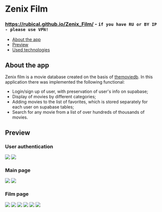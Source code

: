 # Zenix Film

### https://rubical.github.io/Zenix_Film/ - `if you have RU or BY IP - please use VPN!`

   * [About the app](#About-the-app)
   * [Preview](#Preview)
   * [Used technologies](#used-technologies)

## About the app

Zenix film is a movie database created on the basis of [themoviedb](https://www.themoviedb.org/).
In this application there was implemented the following functional: 


   * Login/sign up of user, with preservation of user's info on supabase;
   * Display of movies by different categories;
   * Adding movies to the list of favorites, which is stored separately for each user on supabase tables;
   * Search for any movie from a list of over hundreds of thousands of movies.

## Preview

### User authentication
<img src="https://github.com/Rubical/Zenix_Film/assets/115991370/d95a5e15-dcf3-4ee9-!a934-2e7c750e24d7"/>
<img src="https://github.com/Rubical/Zenix_Film/assets/115991370/977d4c02-6dbe-4d68-9c67-b29f892873f5"/>

### Main page
<img src="https://github.com/Rubical/Zenix_Film/assets/115991370/228b2d5a-3893-45b9-8f67-b517fc8bed9b"/>
<img src="https://github.com/Rubical/Zenix_Film/assets/115991370/fcda0824-2c63-4177-9d6e-52840004f2c0"/>

### Film page
<img src="https://github.com/Rubical/Zenix_Film/assets/115991370/55bdaad6-0194-4d8a-9a45-d3ce057821dd"/>
<img src="https://github.com/Rubical/Zenix_Film/assets/115991370/e8cc1f69-fd22-442a-9ae3-3104fad79c14"/>
<img src="https://github.com/Rubical/Zenix_Film/assets/115991370/d43ee4ea-d795-4e70-80d1-1830dc56966f"/>
<img src="https://github.com/Rubical/Zenix_Film/assets/115991370/77f7915d-e79a-4677-8eee-3efc73dd3d35"/>
<img src="https://github.com/Rubical/Zenix_Film/assets/115991370/5dd3866c-3976-4f24-ae82-ba5c5f2fb5b5"/>
<img src="https://github.com/Rubical/Zenix_Film/assets/115991370/95f12d4a-4504-4dad-8471-ec118cafe9df"/>
